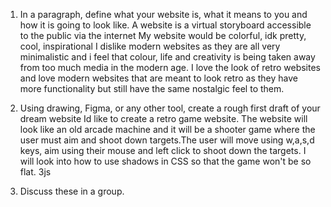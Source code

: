 1. In a paragraph, define what your website is, what it means to you and how it is going to look like.
A website is a virtual storyboard accessible to the public via the internet
My website would be colorful, idk pretty, cool, inspirational 
I dislike modern websites as they are all very minimalistic and i feel that colour, life and creativity is being taken away from too much media in the modern age. I love the look of retro websites and love modern websites that are meant to look retro as they have more functionality but still have the same nostalgic feel to them.


2. Using drawing, Figma, or any other tool, create a rough first draft of your dream website
Id like to create a retro game website. The website will look like an old arcade machine and it will be a shooter game where the user must aim and shoot down targets.The user will move using w,a,s,d keys, aim using their mouse and left click to shoot down the targets. I will look into how to use shadows in CSS so that the game won't be so flat. 
3js
3. Discuss these in a group.